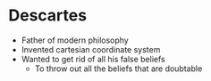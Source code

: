# Descartes
* Father of modern philosophy
* Invented cartesian coordinate system
* Wanted to get rid of all his false beliefs
  * To throw out all the beliefs that are doubtable
  
